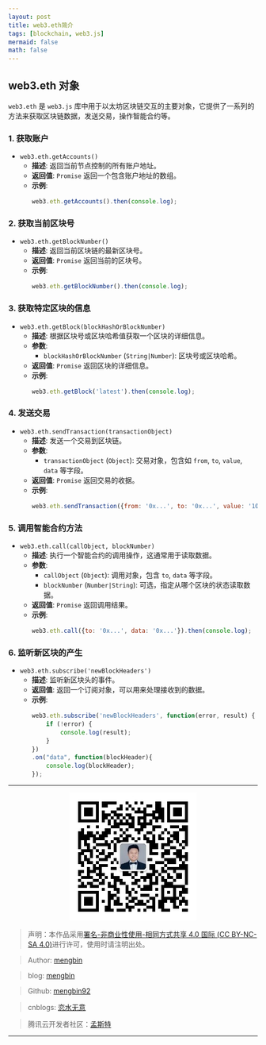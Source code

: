 ```yaml
---
layout: post
title: web3.eth简介
tags: [blockchain, web3.js]
mermaid: false
math: false
---  
```


## web3.eth 对象

`web3.eth` 是 `web3.js` 库中用于以太坊区块链交互的主要对象，它提供了一系列的方法来获取区块链数据，发送交易，操作智能合约等。

### 1. 获取账户

- `web3.eth.getAccounts()`
  - **描述**: 返回当前节点控制的所有账户地址。
  - **返回值**: `Promise` 返回一个包含账户地址的数组。
  - **示例**:
    ```javascript
    web3.eth.getAccounts().then(console.log);
    ```

### 2. 获取当前区块号

- `web3.eth.getBlockNumber()`
  - **描述**: 返回当前区块链的最新区块号。
  - **返回值**: `Promise` 返回当前的区块号。
  - **示例**:
    ```javascript
    web3.eth.getBlockNumber().then(console.log);
    ```

### 3. 获取特定区块的信息

- `web3.eth.getBlock(blockHashOrBlockNumber)`
  - **描述**: 根据区块号或区块哈希值获取一个区块的详细信息。
  - **参数**:
    - `blockHashOrBlockNumber` (`String|Number`): 区块号或区块哈希。
  - **返回值**: `Promise` 返回区块的详细信息。
  - **示例**:
    ```javascript
    web3.eth.getBlock('latest').then(console.log);
    ```

### 4. 发送交易

- `web3.eth.sendTransaction(transactionObject)`
  - **描述**: 发送一个交易到区块链。
  - **参数**:
    - `transactionObject` (`Object`): 交易对象，包含如 `from`, `to`, `value`, `data` 等字段。
  - **返回值**: `Promise` 返回交易的收据。
  - **示例**:
    ```javascript
    web3.eth.sendTransaction({from: '0x...', to: '0x...', value: '1000000000000000'}).then(console.log);
    ```

### 5. 调用智能合约方法

- `web3.eth.call(callObject, blockNumber)`
  - **描述**: 执行一个智能合约的调用操作，这通常用于读取数据。
  - **参数**:
    - `callObject` (`Object`): 调用对象，包含 `to`, `data` 等字段。
    - `blockNumber` (`Number|String`): 可选，指定从哪个区块的状态读取数据。
  - **返回值**: `Promise` 返回调用结果。
  - **示例**:
    ```javascript
    web3.eth.call({to: '0x...', data: '0x...'}).then(console.log);
    ```

### 6. 监听新区块的产生

- `web3.eth.subscribe('newBlockHeaders')`
  - **描述**: 监听新区块头的事件。
  - **返回值**: 返回一个订阅对象，可以用来处理接收到的数据。
  - **示例**:
    ```javascript
    web3.eth.subscribe('newBlockHeaders', function(error, result) {
        if (!error) {
            console.log(result);
        }
    })
    .on("data", function(blockHeader){
        console.log(blockHeader);
    });
    ```

---

<div align="center">
  <img src="../img/qrcode_wechat.jpg" alt="孟斯特">
</div>

> 声明：本作品采用[署名-非商业性使用-相同方式共享 4.0 国际 (CC BY-NC-SA 4.0)](https://creativecommons.org/licenses/by-nc-sa/4.0/deed.zh)进行许可，使用时请注明出处。  

> Author: [mengbin](mengbin1992@outlook.com)  

> blog: [mengbin](https://mengbin.top)  

> Github: [mengbin92](https://mengbin92.github.io/)  

> cnblogs: [恋水无意](https://www.cnblogs.com/lianshuiwuyi/)  

> 腾讯云开发者社区：[孟斯特](https://cloud.tencent.com/developer/user/6649301)  

---
